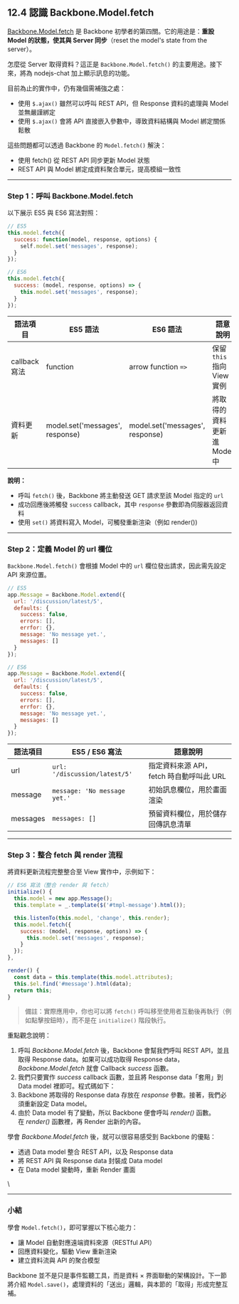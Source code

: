 ## 12.4 認識 Backbone.Model.fetch

[Backbone.Model.fetch](http://backbonejs.org/#Model-fetch) 是 Backbone 初學者的第四關。它的用途是：**重設 Model 的狀態，使其與 Server 同步**（reset the model's state from the server）。

怎麼從 Server 取得資料？這正是 `Backbone.Model.fetch()` 的主要用途。接下來，將為 nodejs-chat 加上顯示訊息的功能。

目前為止的實作中，仍有幾個需補強之處：

* 使用 `$.ajax()` 雖然可以呼叫 REST API，但 Response 資料的處理與 Model 並無嚴謹綁定
* 使用 `$.ajax()` 會將 API 直接嵌入參數中，導致資料結構與 Model 綁定關係鬆散

這些問題都可以透過 Backbone 的 `Model.fetch()` 解決：

* 使用 fetch() 從 REST API 同步更新 Model 狀態
* REST API 與 Model 綁定成資料聚合單元，提高模組一致性

---

### Step 1：呼叫 Backbone.Model.fetch

以下展示 ES5 與 ES6 寫法對照：

```javascript
// ES5
this.model.fetch({
  success: function(model, response, options) {
    self.model.set('messages', response);
  }
});
```

```javascript
// ES6
this.model.fetch({
  success: (model, response, options) => {
    this.model.set('messages', response);
  }
});
```

| 語法項目        | ES5 語法                          | ES6 語法                          | 語意說明                 |
| ----------- | ------------------------------- | ------------------------------- | -------------------- |
| callback 寫法 | function                        | arrow function `=>`             | 保留 `this` 指向 View 實例 |
| 資料更新        | model.set('messages', response) | model.set('messages', response) | 將取得的資料更新進 Model 中    |

**說明：**

* 呼叫 `fetch()` 後，Backbone 將主動發送 GET 請求至該 Model 指定的 `url`
* 成功回應後將觸發 `success` callback，其中 `response` 參數即為伺服器返回資料
* 使用 `set()` 將資料寫入 Model，可觸發重新渲染（例如 render())

---

### Step 2：定義 Model 的 url 欄位

`Backbone.Model.fetch()` 會根據 Model 中的 `url` 欄位發出請求，因此需先設定 API 來源位置。

```javascript
// ES5
app.Message = Backbone.Model.extend({
  url: '/discussion/latest/5',
  defaults: {
    success: false,
    errors: [],
    errfor: {},
    message: 'No message yet.',
    messages: []
  }
});
```

```javascript
// ES6
app.Message = Backbone.Model.extend({
  url: '/discussion/latest/5',
  defaults: {
    success: false,
    errors: [],
    errfor: {},
    message: 'No message yet.',
    messages: []
  }
});
```

| 語法項目     | ES5 / ES6 寫法                  | 語意說明                        |
| -------- | ----------------------------- | --------------------------- |
| url      | `url: '/discussion/latest/5'` | 指定資料來源 API，fetch 時自動呼叫此 URL |
| message  | `message: 'No message yet.'`  | 初始訊息欄位，用於畫面渲染               |
| messages | `messages: []`                | 預留資料欄位，用於儲存回傳訊息清單           |

---

### Step 3：整合 fetch 與 render 流程

將資料更新流程完整整合至 View 實作中，示例如下：

```javascript
// ES6 寫法（整合 render 與 fetch）
initialize() {
  this.model = new app.Message();
  this.template = _.template($('#tmpl-message').html());

  this.listenTo(this.model, 'change', this.render);
  this.model.fetch({
    success: (model, response, options) => {
      this.model.set('messages', response);
    }
  });
},

render() {
  const data = this.template(this.model.attributes);
  this.$el.find('#message').html(data);
  return this;
}
```

> 備註：實際應用中，你也可以將 `fetch()` 呼叫移至使用者互動後再執行（例如點擊按鈕時），而不是在 `initialize()` 階段執行。

重點觀念說明：

1. 呼叫 *Backbone.Model.fetch* 後，Backbone 會幫我們呼叫 REST API，並且取得 Response data。如果可以成功取得 Response data，*Backbone.Model.fetch* 就會 Callback *success* 函數。
2. 我們只要實作 *success* callback 函數，並且將 Response data「套用」到 Data model 裡即可。程式碼如下：
3. Backbone 將取得的 Response data 存放在 *response* 參數。接著，我們必須重新設定 Data model。
4. 由於 Data model 有了變動，所以 Backbone 便會呼叫 *render()* 函數。在 *render()* 函數裡，再 Render 出新的內容。

學會 *Backbone.Model.fetch* 後，就可以很容易感受到 Backbone 的優點：

* 透過 Data model 整合 REST API，以及 Response data
* 將 REST API 與 Response data 封裝成 Data model
* 在 Data model 變動時，重新 Render 畫面

\\

---

### 小結

學會 `Model.fetch()`，即可掌握以下核心能力：

* 讓 Model 自動對應遠端資料來源（RESTful API）
* 回應資料變化，驅動 View 重新渲染
* 建立資料流與 API 的聚合模型

Backbone 並不是只是事件監聽工具，而是資料 × 界面聯動的架構設計。下一節將介紹 `Model.save()`，處理資料的「送出」邏輯，與本節的「取得」形成完整互補。
